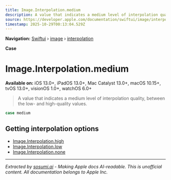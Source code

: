 ```yaml
---
title: Image.Interpolation.medium
description: A value that indicates a medium level of interpolation quality, between the low- and high-quality values.
source: https://developer.apple.com/documentation/swiftui/image/interpolation/medium
timestamp: 2025-10-29T00:13:04.529Z
---
```


**Navigation:** [Swiftui](/documentation/swiftui) › [image](/documentation/swiftui/image) › [interpolation](/documentation/swiftui/image/interpolation)

**Case**

# Image.Interpolation.medium

**Available on:** iOS 13.0+, iPadOS 13.0+, Mac Catalyst 13.0+, macOS 10.15+, tvOS 13.0+, visionOS 1.0+, watchOS 6.0+

> A value that indicates a medium level of interpolation quality, between the low- and high-quality values.

```swift
case medium
```

## Getting interpolation options

- [Image.Interpolation.high](/documentation/swiftui/image/interpolation/high)
- [Image.Interpolation.low](/documentation/swiftui/image/interpolation/low)
- [Image.Interpolation.none](/documentation/swiftui/image/interpolation/none)

---

*Extracted by [sosumi.ai](https://sosumi.ai) - Making Apple docs AI-readable.*
*This is unofficial content. All documentation belongs to Apple Inc.*
